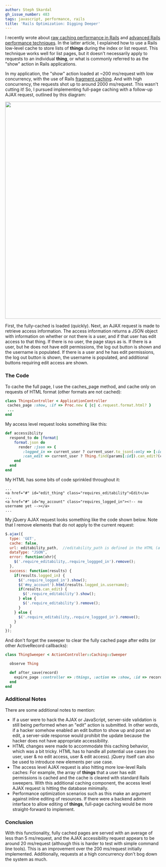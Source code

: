 ```yaml
---
author: Steph Skardal
gh_issue_number: 483
tags: javascript, performance, rails
title: 'Rails Optimization: Digging Deeper'
---
```


I recently wrote about [raw caching performance in Rails](http://blog.endpoint.com/2011/07/raw-caching-performance-in-rubyrails.html) and [advanced Rails performance techniques](http://blog.endpoint.com/2011/07/rails-optimization-advanced-techniques.html). In the latter article, I explained how to use a Rails low-level cache to store lists of **things** during the index or list request. This technique works well for list pages, but it doesn't necessarily apply to requests to an individual **thing**, or what is commonly referred to as the "show" action in Rails applications.

In my application, the "show" action loaded at ~200 ms/request with low concurrency, with the use of Rails [fragment caching](http://api.rubyonrails.org/classes/ActionController/Caching/Fragments.html). And with high concurrency, the requests shot up to around 2000 ms/request. This wasn't cutting it! So, I pursued implementing full-page caching with a follow-up AJAX request, outlined by this diagram:

<img alt="" border="0" id="BLOGGER_PHOTO_ID_5637405702799042498" src="/blog/2011/08/05/rails-optimization-digging-deeper/image-0.png" style="display:block; margin:0px auto 10px; text-align:center;cursor:pointer; cursor:hand;" width="700"/>

First, the fully-cached is loaded (quickly). Next, an AJAX request is made to retrieve access information. The access information returns a JSON object with information on whether or not there is a user, and if that user has edit access to that thing. If there is no user, the page stays as is. If there is a user, but he does not have edit permissions, the log out button is shown and the username is populated. If there is a user and he has edit permissions, the log out button is shown, the username is populated, and additional buttons requiring edit access are shown.

### The Code

To cache the full page, I use the caches_page method, and cache only on requests of HTML format (other formats are not cached):

```ruby
class ThingsController < ApplicationController
 caches_page :show, :if => Proc.new { |c| c.request.format.html? }
 ...
end
```

My access level request looks something like this:

```ruby
def accessibility
  respond_to do |format|
    format.json do
      render :json => {
        :logged_in => current_user ? current_user.to_json(:only => [:id, :username]) : false,
        :can_edit => current_user ? Thing.find(params[:id]).can_edit?(current_user) : false }
    end
  end
end
```

My HTML has some bits of code sprinkled throughout it:

```nohighlight
...
<a href="#" id="edit_thing" class="requires_editability">Edit</a>
...
<a href="#" id="my_account" class="requires_logged_in"><!-- no username yet --></a>
...
```

My jQuery AJAX request looks something like the code shown below. Note that I remove elements that do not apply to the current request:

```javascript
$.ajax({
  type: 'GET',
  cache: false,
  url: editability_path,  //editability_path is defined in the HTML (a JavaScript variable)
  dataType: "JSON",
  error: function(xhr){
    $('.require_editability,.require_loggged_in').remove();
  },
  success: function(results) {
    if(results.logged_in) {
      $('.require_logged_in').show();
      $('#my_account').html(results.logged_in.username);
      if(results.can_edit) {
        $('.require_editability').show();
      } else {
        $('.require_editability').remove();
      }
    } else {
      $('.require_editability,.require_loggged_in').remove();
    }
  }
});
```

And don't forget the sweeper to clear the fully cached page after edits (or other ActiveRecord callbacks):

```ruby
class ThingSweeper < ActionController::Caching::Sweeper

  observe Thing

  def after_save(record)
    expire_page :controller => :things, :action => :show, :id => record.id
  end
end
```

### Additional Notes

There are some additional notes to mention:

- If a user were to hack the AJAX or JavaScript, server-side validation is still being performed when an "edit" action is submitted. In other words, if a hacker somehow enabled an edit button to show up and post an edit, a server-side response would prohibit the update because the hacker does not have appropriate accessibility.
- HTML changes were made to accommodate this caching behavior, which was a bit tricky. HTML has to handle all potential use cases (no user, user & no edit access, user & edit access). jQuery itself can also be used to introduce new elements per use case.
- The access level AJAX request is also hitting more low-level Rails caches: For example, the array of **things** that a user has edit permissions is cached and the cache is cleared with standard Rails sweepers. With this additional caching component, the access level AJAX request is hitting the database minimally.
- Performance optimization scenarios such as this make an argument against inline editing of resources. If there were a backend admin interface to allow editing of **things**, full-page caching would be more straight-forward to implement.

### Conclusion

With this functionality, fully cached pages are served with an average of less than 5 ms/request, and the AJAX accessibility request appears to be around 20 ms/request (although this is harder to test with simple command line tools). This is an improvement over the 200 ms/request initially implemented. Additionally, requests at a high concurrency don't bog down the system as much.
